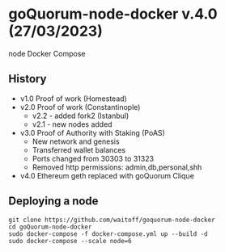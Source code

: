 goQuorum-node-docker v.4.0 (27/03/2023)
================

node Docker Compose

History
--------------------
- v1.0 Proof of work (Homestead)
- v2.0 Proof of work (Constantinople) 
  - v2.2 - added fork2 (Istanbul)
  - v2.1 - new nodes added
- v3.0 Proof of Authority with Staking (PoAS)
  - New network and genesis
  - Transferred wallet balances
  - Ports changed from 30303 to 31323
  - Removed http permissions: admin,db,personal,shh 
- v4.0 Ethereum geth replaced with goQuorum Clique 

Deploying a node
--------------------

~~~~~~~~~~~~~~~~~~~~~~~~~~~~~~~~~~~~~~~~~~~~~~~~~~~~~~~~~~~~~~~~~~~~~~~~~~~~~~~~
git clone https://github.com/waitoff/goquorum-node-docker
cd goQuorum-node-docker
sudo docker-compose -f docker-compose.yml up --build -d
sudo docker-compose --scale node=6
~~~~~~~~~~~~~~~~~~~~~~~~~~~~~~~~~~~~~~~~~~~~~~~~~~~~~~~~~~~~~~~~~~~~~~~~~~~~~~~~
